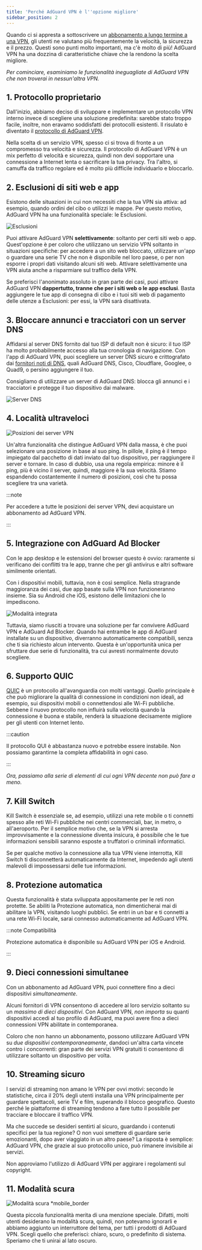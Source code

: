 ```yaml
---
title: 'Perché AdGuard VPN è l''opzione migliore'
sidebar_position: 2
---
```


Quando ci si appresta a sottoscrivere un [abbonamento a lungo termine a una VPN](/general/subscription), gli utenti ne valutano più frequentemente la velocità, la sicurezza e il prezzo. Questi sono punti molto importanti, ma c'è molto di più! AdGuard VPN ha una dozzina di caratteristiche chiave che la rendono la scelta migliore.

*Per cominciare, esaminiamo le funzionalità ineguagliate di AdGuard VPN che non troverai in nessun'altra VPN.*

## 1. Protocollo proprietario

Dall'inizio, abbiamo deciso di sviluppare e implementare un protocollo VPN interno invece di scegliere una soluzione predefinita: sarebbe stato troppo facile, inoltre, non eravamo soddisfatti dei protocolli esistenti. Il risulato è diventato il [protocollo di AdGuard VPN](/general/adguard-vpn-protocol).

Nella scelta di un servizio VPN, spesso ci si trova di fronte a un compromesso tra velocità e sicurezza. Il protocollo di AdGuard VPN è un mix perfetto di velocità e sicurezza, quindi non devi sopportare una connessione a Internet lenta o sacrificare la tua privacy. Tra l'altro, si camuffa da traffico regolare ed è molto più difficile individuarlo e bloccarlo.

## 2. Esclusioni di siti web e app

Esistono delle situazioni in cui non necessiti che la tua VPN sia attiva: ad esempio, quando ordini del cibo o utilizzi le mappe. Per questo motivo, AdGuard VPN ha una funzionalità speciale: le Esclusioni.

![Esclusioni](https://cdn.adguard.com/content/blog/articles/adguard-vpn/exclusions-en.png)

Puoi attivare AdGuard VPN **selettivamente**: soltanto per certi siti web o app. Quest'opzione è per coloro che utilizzano un servizio VPN soltanto in situazioni specifiche: per accedere a un sito web bloccato, utilizzare un'app o guardare una serie TV che non è disponibile nel loro paese, o per non esporre i propri dati visitando alcuni siti web. Attivare selettivamente una VPN aiuta anche a risparmiare sul traffico della VPN.

Se preferisci l'anonimato assoluto in gran parte dei casi, puoi attivare AdGuard VPN **dappertutto, tranne che per i siti web o le app esclusi**. Basta aggiungere le tue app di consegna di cibo e i tuoi siti web di pagamento delle utenze a Esclusioni: per essi, la VPN sarà disattivata.

## 3. Bloccare annunci e tracciatori con un server DNS

Affidarsi al server DNS fornito dal tuo ISP di default non è sicuro: il tuo ISP ha molto probabilmente accesso alla tua cronologia di navigazione. Con l'app di AdGuard VPN, puoi scegliere un server DNS sicuro e crittografato dai [fornitori noti di DNS](https://adguard-dns.io/kb/general/dns-providers/), quali AdGuard DNS, Cisco, Cloudflare, Googlee, o Quad9, o persino aggiungere il tuo.

Consigliamo di utilizzare un server di AdGuard DNS: blocca gli annunci e i tracciatori e protegge il tuo dispositivo dai malware.

![Server DNS](https://cdn.adtidy.org/blog/new/lkarpag_dns_screen_en.png)

## 4. Località ultraveloci

![Posizioni dei server VPN](https://cdn.adguard.com/content/blog/articles/adguard-vpn/locations-en.png)

Un'altra funzionalità che distingue AdGuard VPN dalla massa, è che puoi selezionare una posizione in base al suo ping. In pillole, il ping è il tempo impiegato dal pacchetto di dati inviato dal tuo dispositivo, per raggiungere il server e tornare. In caso di dubbio, usa una regola empirica: minore è il ping, più è vicino il server, quindi, maggiore è la sua velocità. Stiamo espandendo costantemente il numero di posizioni, così che tu possa scegliere tra una varietà.

:::note

Per accedere a tutte le posizioni dei server VPN, devi acquistare un abbonamento ad AdGuard VPN.

:::

## 5. Integrazione con AdGuard Ad Blocker

Con le app desktop e le estensioni del browser questo è ovvio: raramente si verificano dei conflitti tra le app, tranne che per gli antivirus e altri software similmente orientati.

Con i dispositivi mobili, tuttavia, non è così semplice. Nella stragrande maggioranza dei casi, due app basate sulla VPN non funzioneranno insieme. Sia su Android che iOS, esistono delle limitazioni che lo impediscono.

![Modalità integrata](https://cdn.adguard.com/content/blog/articles/adguard-vpn/integration-en.png)

Tuttavia, siamo riusciti a trovare una soluzione per far convivere AdGuard VPN e AdGuard Ad Blocker. Quando hai entrambe le app di AdGuard installate su un dispositivo, diverranno automaticamente compatibili, senza che ti sia richiesto alcun intervento. Questa è un'opportunità unica per sfruttare due serie di funzionalità, tra cui avresti normalmente dovuto scegliere.

## 6. Supporto QUIC

[QUIC](https://adguard-dns.io/en/blog/dns-over-quic.html#whatisquic) è un protocollo all'avanguardia con molti vantaggi. Quello principale è che può migliorare la qualità di connessione in condizioni non ideali, ad esempio, sui dispositivi mobili o connettendosi alle Wi-Fi pubbliche. Sebbene il nuovo protocollo non influirà sulla velocità quando la connessione è buona e stabile, renderà la situazione decisamente migliore per gli utenti con Internet lento.

:::caution

Il protocollo QUI è abbastanza nuovo e potrebbe essere instabile. Non possiamo garantirne la completa affidabilità in ogni caso.

:::

*Ora, passiamo alla serie di elementi di cui ogni VPN decente non può fare a meno.*

## 7. Kill Switch

Kill Switch è essenziale se, ad esempio, utilizzi una rete mobile o ti connetti spesso alle reti Wi-Fi pubbliche nei centri commerciali, bar, in metro, o all'aeroporto. Per il semplice motivo che, se la VPN si arresta improvvisamente e la connessione diventa insicura, è possibile che le tue informazioni sensibili saranno esposte a truffatori o criminali informatici.

Se per qualche motivo la connessione alla tua VPN viene interrotta, Kill Switch ti disconnetterà automaticamente da Internet, impedendo agli utenti malevoli di impossessarsi delle tue informazioni.

## 8. Protezione automatica

Questa funzionalità è stata sviluppata appositamente per le reti non protette. Se abiliti la Protezione automatica, non dimenticherai mai di abilitare la VPN, visitando luoghi pubblici. Se entri in un bar e ti connetti a una rete Wi-Fi locale, sarai connesso automaticamente ad AdGuard VPN.

:::note Compatibilità

Protezione automatica è disponibile su AdGuard VPN per iOS e Android.

:::

## 9. Dieci connessioni simultanee

Con un abbonamento ad AdGuard VPN, puoi connettere fino a dieci dispositivi *simultaneamente*.

Alcuni fornitori di VPN consentono di accedere al loro servizio soltanto su un *massimo di dieci dispositivi*. Con AdGuard VPN, *non importa* su quanti dispositivi accedi al tuo profilo di AdGuard, ma puoi avere fino a dieci connessioni VPN abilitate in contemporanea.

Coloro che non hanno un abbonamento, possono utilizzare AdGuard VPN su *due dispositivi contemporaneamente*, dandoci un'altra carta vincete contro i concorrenti: gran parte dei servizi VPN gratuiti ti consentono di utilizzare soltanto un dispositivo per volta.

## 10. Streaming sicuro

I servizi di streaming non amano le VPN per ovvi motivi: secondo le statistiche, circa il 20% degli utenti installa una VPN principalmente per guardare spettacoli, serie TV e film, superando il blocco geografico. Questo perché le piattaforme di streaming tendono a fare tutto il possibile per tracciare e bloccare il traffico VPN.

Ma che succede se desideri sentirti al sicuro, guardando i contenuti specifici per la tua regione? O non vuoi smettere di guardare serie emozionanti, dopo aver viaggiato in un altro paese? La risposta è semplice: AdGuard VPN, che grazie al suo protocollo unico, può rimanere invisibile ai servizi.

Non approviamo l'utilizzo di AdGuard VPN per aggirare i regolamenti sul copyright.

## 11. Modalità scura

![Modalità scura *mobile_border](https://cdn.adguardvpn.com/public/Adguard/Blog/vpn/main_en_black.png)

Questa piccola funzionalità merita di una menzione speciale. Difatti, molti utenti desiderano la modalità scura, quindi, non potevamo ignorarli e abbiamo aggiunto un interruttore del tema, per tutti i prodotti di AdGuard VPN. Scegli quello che preferisci: chiaro, scuro, o predefinito di sistema. Speriamo che ti unirai al lato oscuro.
